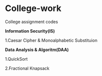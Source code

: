 # College-work
College assignment codes

__Information Security(IS)__

1.Caesar Cipher & Monoalphabetic Substituion

__Data Analysis & Algoritm(DAA)__

1.QuickSort

2.Fractional Knapsack

